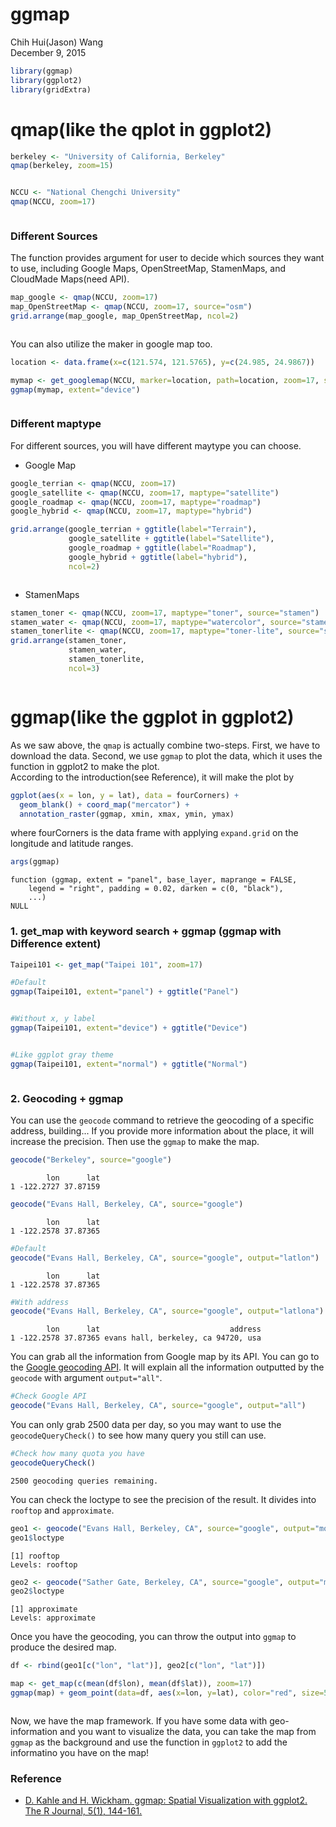 # ggmap
Chih Hui(Jason) Wang  
December 9, 2015  



```r
library(ggmap)
library(ggplot2)
library(gridExtra)
```

# qmap(like the qplot in ggplot2)


```r
berkeley <- "University of California, Berkeley"
qmap(berkeley, zoom=15)
```

<img src="ggmap2_example_files/figure-html/berkeley-1.png" title="" alt="" style="display: block; margin: auto;" />


```r
NCCU <- "National Chengchi University"
qmap(NCCU, zoom=17)
```

<img src="ggmap2_example_files/figure-html/NCCU-1.png" title="" alt="" style="display: block; margin: auto;" />

### Different Sources    
The function provides argument for user to decide which sources they want to use, including Google Maps, OpenStreetMap, StamenMaps, and CloudMade Maps(need API). 

```r
map_google <- qmap(NCCU, zoom=17)
map_OpenStreetMap <- qmap(NCCU, zoom=17, source="osm")
grid.arrange(map_google, map_OpenStreetMap, ncol=2)
```

<img src="ggmap2_example_files/figure-html/Different_sources-1.png" title="" alt="" style="display: block; margin: auto;" />

You can also utilize the maker in google map too.

```r
location <- data.frame(x=c(121.574, 121.5765), y=c(24.985, 24.9867))

mymap <- get_googlemap(NCCU, marker=location, path=location, zoom=17, scale=2)
ggmap(mymap, extent="device")
```

<img src="ggmap2_example_files/figure-html/get_googlemap-1.png" title="" alt="" style="display: block; margin: auto;" />

### Different maptype    

For different sources, you will have different maytype you can choose.

* Google Map


```r
google_terrian <- qmap(NCCU, zoom=17)
google_satellite <- qmap(NCCU, zoom=17, maptype="satellite")
google_roadmap <- qmap(NCCU, zoom=17, maptype="roadmap")
google_hybrid <- qmap(NCCU, zoom=17, maptype="hybrid")

grid.arrange(google_terrian + ggtitle(label="Terrain"),
             google_satellite + ggtitle(label="Satellite"),
             google_roadmap + ggtitle(label="Roadmap"),
             google_hybrid + ggtitle(label="hybrid"),
             ncol=2)
```

<img src="ggmap2_example_files/figure-html/google_map-1.png" title="" alt="" style="display: block; margin: auto;" />

* StamenMaps


```r
stamen_toner <- qmap(NCCU, zoom=17, maptype="toner", source="stamen")
stamen_water <- qmap(NCCU, zoom=17, maptype="watercolor", source="stamen")
stamen_tonerlite <- qmap(NCCU, zoom=17, maptype="toner-lite", source="stamen")
grid.arrange(stamen_toner,
             stamen_water,
             stamen_tonerlite,
             ncol=3)
```

<img src="ggmap2_example_files/figure-html/stamen-1.png" title="" alt="" style="display: block; margin: auto;" />

# ggmap(like the ggplot in ggplot2)

As we saw above, the `qmap` is actually combine two-steps. First, we have to download the data. Second, we use `ggmap` to plot the data, which it uses the function in ggplot2 to make the plot.    
According to the introduction(see Reference), it will make the plot by


```r
ggplot(aes(x = lon, y = lat), data = fourCorners) +
  geom_blank() + coord_map("mercator") +
  annotation_raster(ggmap, xmin, xmax, ymin, ymax)
```

where fourCorners is the data frame with applying `expand.grid` on the longitude and latitude ranges.


```r
args(ggmap)
```

```
function (ggmap, extent = "panel", base_layer, maprange = FALSE, 
    legend = "right", padding = 0.02, darken = c(0, "black"), 
    ...) 
NULL
```

### 1. get_map with keyword search + ggmap (ggmap with Difference extent)

```r
Taipei101 <- get_map("Taipei 101", zoom=17)

#Default
ggmap(Taipei101, extent="panel") + ggtitle("Panel")
```

<img src="ggmap2_example_files/figure-html/taipei101-1.png" title="" alt="" style="display: block; margin: auto;" />

```r
#Without x, y label
ggmap(Taipei101, extent="device") + ggtitle("Device")
```

<img src="ggmap2_example_files/figure-html/taipei101-2.png" title="" alt="" style="display: block; margin: auto;" />

```r
#Like ggplot gray theme
ggmap(Taipei101, extent="normal") + ggtitle("Normal")
```

<img src="ggmap2_example_files/figure-html/taipei101-3.png" title="" alt="" style="display: block; margin: auto;" />


### 2. Geocoding + ggmap

You can use the `geocode` command to retrieve the geocoding of a specific address, building... If you provide more information about the place, it will increase the precision. Then use the `ggmap` to make the map.

```r
geocode("Berkeley", source="google")
```

```
        lon      lat
1 -122.2727 37.87159
```

```r
geocode("Evans Hall, Berkeley, CA", source="google")
```

```
        lon      lat
1 -122.2578 37.87365
```

```r
#Default
geocode("Evans Hall, Berkeley, CA", source="google", output="latlon")
```

```
        lon      lat
1 -122.2578 37.87365
```

```r
#With address
geocode("Evans Hall, Berkeley, CA", source="google", output="latlona")
```

```
        lon      lat                             address
1 -122.2578 37.87365 evans hall, berkeley, ca 94720, usa
```

You can grab all the information from Google map by its API. You can go to the [Google geocoding API](https://developers.google.com/maps/documentation/geocoding/intro). It will explain all the information outputted by the `geocode` with argument `output="all"`.


```r
#Check Google API
geocode("Evans Hall, Berkeley, CA", source="google", output="all")
```

You can only grab 2500 data per day, so you may want to use the `geocodeQueryCheck()` to see how many query you still can use.


```r
#Check how many quota you have
geocodeQueryCheck()
```

```
2500 geocoding queries remaining.
```

You can check the loctype to see the precision of the result. It divides into `rooftop` and `approximate`.


```r
geo1 <- geocode("Evans Hall, Berkeley, CA", source="google", output="more")
geo1$loctype
```

```
[1] rooftop
Levels: rooftop
```

```r
geo2 <- geocode("Sather Gate, Berkeley, CA", source="google", output="more")
geo2$loctype
```

```
[1] approximate
Levels: approximate
```

Once you have the geocoding, you can throw the output into `ggmap` to produce the desired map.


```r
df <- rbind(geo1[c("lon", "lat")], geo2[c("lon", "lat")])

map <- get_map(c(mean(df$lon), mean(df$lat)), zoom=17)
ggmap(map) + geom_point(data=df, aes(x=lon, y=lat), color="red", size=5)
```

<img src="ggmap2_example_files/figure-html/map-1.png" title="" alt="" style="display: block; margin: auto;" />

Now, we have the map framework. If you have some data with geo-information and you want to visualize the data, you can take the map from `ggmap` as the background and use the function in `ggplot2` to add the informatino you have on the map!

### Reference
* [D. Kahle and H. Wickham. ggmap: Spatial Visualization with ggplot2. The R Journal, 5(1), 144-161.](http://journal.r-project.org/archive/2013-1/kahle-wickham.pdf)
